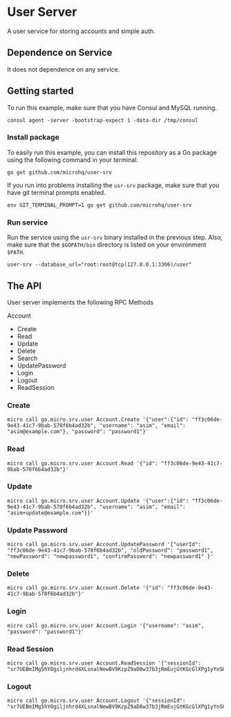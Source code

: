 # User Server

A user service for storing accounts and simple auth.

## Dependence on Service
It does not dependence on any service.

## Getting started

To run this example, make sure that you have Consul and MySQL running.

```shell
consul agent -server -bootstrap-expect 1 -data-dir /tmp/consul
```

### Install package

To easily run this example, you can install this repository as a Go package using the following command in your terminal.

```shell
go get github.com/microhq/user-srv
```
	
If you run into problems installing the `usr-srv` package, make sure that you have git terminal prompts enabled.

```shell
env GIT_TERMINAL_PROMPT=1 go get github.com/microhq/user-srv
```

### Run service

Run the service using the `usr-srv` binary installed in the previous step. Also, make sure that the `$GOPATH/bin` directory is listed on your environment `$PATH`. 

```shell
user-srv --database_url="root:root@tcp(127.0.0.1:3306)/user"
```

## The API

User server implements the following RPC Methods

Account
- Create
- Read
- Update
- Delete
- Search
- UpdatePassword
- Login
- Logout
- ReadSession


### Create

```shell
micro call go.micro.srv.user Account.Create '{"user":{"id": "ff3c06de-9e43-41c7-9bab-578f6b4ad32b", "username": "asim", "email": "asim@example.com"}, "password": "password1"}'
```

### Read

```shell
micro call go.micro.srv.user Account.Read '{"id": "ff3c06de-9e43-41c7-9bab-578f6b4ad32b"}'
```

### Update

```shell
micro call go.micro.srv.user Account.Update '{"user":{"id": "ff3c06de-9e43-41c7-9bab-578f6b4ad32b", "username": "asim", "email": "asim+update@example.com"}}'
```

### Update Password

```shell
micro call go.micro.srv.user Account.UpdatePassword '{"userId": "ff3c06de-9e43-41c7-9bab-578f6b4ad32b", "oldPassword": "password1", "newPassword": "newpassword1", "confirmPassword": "newpassword1" }'
```

### Delete

```shell
micro call go.micro.srv.user Account.Delete '{"id": "ff3c06de-9e43-41c7-9bab-578f6b4ad32b"}'
```

### Login

```shell
micro call go.micro.srv.user Account.Login '{"username": "asim", "password": "password1"}'
```

### Read Session

```shell
micro call go.micro.srv.user Account.ReadSession '{"sessionId": "sr7UEBmIMg5hYOgiljnhrd4XLsnalNewBV9KzpZ9aD8w37b3jRmEujGtKGcGlXPg1yYoSHR3RLy66ugglw0tofTNGm57NrNYUHsFxfwuGC6pvCn8BecB7aEF6UxTyVFq"}'
```

### Logout

```shell
micro call go.micro.srv.user Account.Logout '{"sessionId": "sr7UEBmIMg5hYOgiljnhrd4XLsnalNewBV9KzpZ9aD8w37b3jRmEujGtKGcGlXPg1yYoSHR3RLy66ugglw0tofTNGm57NrNYUHsFxfwuGC6pvCn8BecB7aEF6UxTyVFq"}'
```
